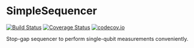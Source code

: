 # SimpleSequencer

[![Build Status](https://travis-ci.org/ajkeller34/SimpleSequencer.jl.svg?branch=master)](https://travis-ci.org/ajkeller34/SimpleSequencer.jl)
[![Coverage Status](https://coveralls.io/repos/ajkeller34/SimpleSequencer.jl/badge.svg?branch=master&service=github)](https://coveralls.io/github/ajkeller34/SimpleSequencer.jl?branch=master)
[![codecov.io](http://codecov.io/github/ajkeller34/SimpleSequencer.jl/coverage.svg?branch=master)](http://codecov.io/github/ajkeller34/SimpleSequencer.jl?branch=master)

Stop-gap sequencer to perform single-qubit measurements conveniently.
